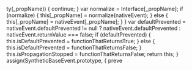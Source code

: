 ty(_propName)) {
                continue;
              }
              var normalize = Interface[_propName];
              if (normalize) {
                this[_propName] = normalize(nativeEvent);
              } else {
                this[_propName] = nativeEvent[_propName];
              }
            }
            var defaultPrevented = nativeEvent.defaultPrevented != null ? nativeEvent.defaultPrevented : nativeEvent.returnValue === false;
            if (defaultPrevented) {
              this.isDefaultPrevented = functionThatReturnsTrue;
            } else {
              this.isDefaultPrevented = functionThatReturnsFalse;
            }
            this.isPropagationStopped = functionThatReturnsFalse;
            return this;
          }
          assign(SyntheticBaseEvent.prototype, {
            preve